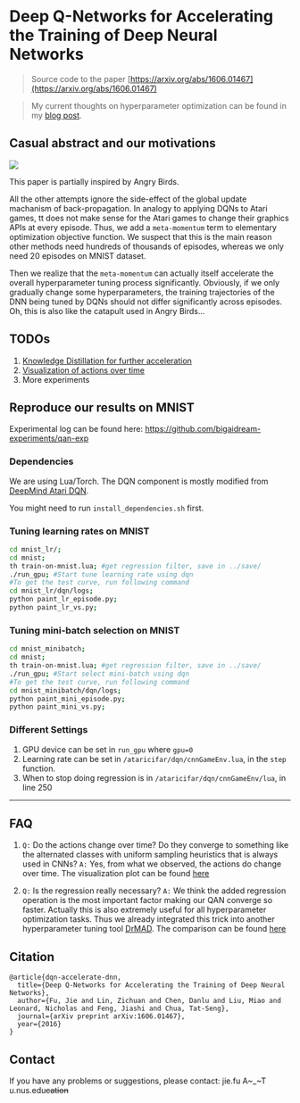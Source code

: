 # Deep Q-Networks for Accelerating the Training of Deep Neural Networks

> Source code to the paper [https://arxiv.org/abs/1606.01467](https://arxiv.org/abs/1606.01467)

> My current thoughts on hyperparameter optimization can be found in my [blog post](https://bigaidream.gitbooks.io/tech-blog/content/2016/thoughts-hyperparameter.html).

## Casual abstract and our motivations
![](https://github.com/bigaidream-projects/qan/blob/master/angry_catapult.jpg)

This paper is partially inspired by Angry Birds.

All the other attempts ignore the side-effect of the global update machanism of back-propagation. In analogy to applying DQNs to Atari games, tt does not make sense for the Atari games to change their graphics APIs at every episode. Thus, we add a `meta-momentum` term to elementary optimization objective function. We suspect that this is the main reason other methods need hundreds of thousands of episodes, whereas we only need 20 episodes on MNIST dataset. 

Then we realize that the `meta-momentum` can actually itself accelerate the overall hyperparameter tuning process significantly. Obviously, if we only gradually change some hyperparameters, the training trajectories of the DNN being tuned by DQNs should not differ significantly across episodes. Oh, this is also like the catapult used in Angry Birds...

## TODOs
1. [Knowledge Distillation for further acceleration](https://github.com/bigaidream-projects/qan/issues/11)
2. [Visualization of actions over time](https://github.com/bigaidream-projects/qan/issues/2)
3. More experiments

## Reproduce our results on MNIST

Experimental log can be found here: https://github.com/bigaidream-experiments/qan-exp

### Dependencies
We are using Lua/Torch. The DQN component is mostly modified from [DeepMind Atari DQN](https://github.com/kuz/DeepMind-Atari-Deep-Q-Learner). 

You might need to run `install_dependencies.sh` first. 

### Tuning learning rates on MNIST
```bash
cd mnist_lr/;
cd mnist;
th train-on-mnist.lua; #get regression filter, save in ../save/
./run_gpu; #Start tune learning rate using dqn
#To get the test curve, run following command
cd mnist_lr/dqn/logs;
python paint_lr_episode.py;
python paint_lr_vs.py;
```

### Tuning mini-batch selection on MNIST 
```bash
cd mnist_minibatch;
cd mnist;
th train-on-mnist.lua; #get regression filter, save in ../save/
./run_gpu; #Start select mini-batch using dqn
#To get the test curve, run following command
cd mnist_minibatch/dqn/logs;
python paint_mini_episode.py;
python paint_mini_vs.py;
```

### Different Settings
1. GPU device can be set in `run_gpu` where `gpu=0`
2. Learning rate can be set in `/ataricifar/dqn/cnnGameEnv.lua`, in the `step` function. 
3. When to stop doing regression is in `/ataricifar/dqn/cnnGameEnv/lua`, in line 250

---

## FAQ
1. `Q:` Do the actions change over time? Do they converge to something like the alternated classes with uniform sampling heuristics that is always used in CNNs? 
`A:` Yes, from what we observed, the actions do change over time. The visualization plot can be found [here](https://github.com/bigaidream-experiments/qan-exp/blob/master/batchvisualization/20160724/batchvisual.pdf)

2. `Q:` Is the regression really necessary?
`A:` We think the added regression operation is the most important factor making our QAN converge so faster. Actually this is also extremely useful for all hyperparameter optimization tasks. Thus we already integrated this trick into another hyperparameter tuning tool [DrMAD](https://github.com/nicholas-leonard/drmad). The comparison can be found [here](https://github.com/bigaidream-experiments/qan-exp/tree/master/no_regression/20160710)


## Citation
```
@article{dqn-accelerate-dnn,
  title={Deep Q-Networks for Accelerating the Training of Deep Neural Networks},
  author={Fu, Jie and Lin, Zichuan and Chen, Danlu and Liu, Miao and Leonard, Nicholas and Feng, Jiashi and Chua, Tat-Seng},
  journal={arXiv preprint arXiv:1606.01467},
  year={2016}
}
```

## Contact

If you have any problems or suggestions, please contact: jie.fu A~_~T u.nus.edu~~cation~~
